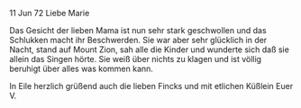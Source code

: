  11 Jun 72
Liebe Marie

Das Gesicht der lieben Mama ist nun sehr stark geschwollen und das Schlukken macht ihr Beschwerden. Sie war aber sehr glücklich in der Nacht, stand auf Mount Zion, sah alle die Kinder und wunderte sich daß sie allein das Singen hörte. Sie weiß über nichts zu klagen und ist völlig beruhigt über alles was kommen kann.

In Eile herzlich grüßend auch die lieben Fincks und mit etlichen Küßlein  Euer V.
